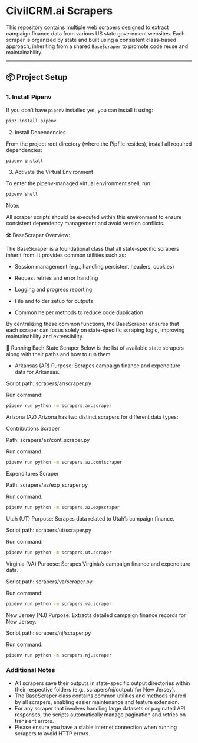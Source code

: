 # CivilCRM.ai Scrapers

This repository contains multiple web scrapers designed to extract campaign finance data from various US state government websites. Each scraper is organized by state and built using a consistent class-based approach, inheriting from a shared `BaseScraper` to promote code reuse and maintainability.

---

## 📦 Project Setup

### 1. Install Pipenv

If you don’t have `pipenv` installed yet, you can install it using:

```bash
pip3 install pipenv
```

2. Install Dependencies

From the project root directory (where the Pipfile resides), install all required dependencies:

```bash
pipenv install
```

3. Activate the Virtual Environment

To enter the pipenv-managed virtual environment shell, run:

```bash
pipenv shell
```

Note:

All scraper scripts should be executed within this environment to ensure consistent dependency management and avoid version conflicts.

🛠️ BaseScraper Overview:

The BaseScraper is a foundational class that all state-specific scrapers inherit from. It provides common utilities such as:

- Session management (e.g., handling persistent headers, cookies)

- Request retries and error handling

- Logging and progress reporting

- File and folder setup for outputs

- Common helper methods to reduce code duplication

By centralizing these common functions, the BaseScraper ensures that each scraper can focus solely on state-specific scraping logic, improving maintainability and extensibility.

🚀 Running Each State Scraper
Below is the list of available state scrapers along with their paths and how to run them.

- Arkansas (AR)
Purpose: Scrapes campaign finance and expenditure data for Arkansas.

Script path: scrapers/ar/scraper.py

Run command:

```bash
pipenv run python -m scrapers.ar.scraper
``` 

Arizona (AZ)
Arizona has two distinct scrapers for different data types:

Contributions Scraper

Path: scrapers/az/cont_scraper.py

Run command:

```bash
pipenv run python -m scrapers.az.contscraper
```

Expenditures Scraper

Path: scrapers/az/exp_scraper.py

Run command:

```bash
pipenv run python -m scrapers.az.expscraper
```

Utah (UT)
Purpose: Scrapes data related to Utah’s campaign finance.

Script path: scrapers/ut/scraper.py

Run command:

```bash
pipenv run python -m scrapers.ut.scraper
```

Virginia (VA)
Purpose: Scrapes Virginia’s campaign finance and expenditure data.

Script path: scrapers/va/scraper.py

Run command:

```bash
pipenv run python -m scrapers.va.scraper
```

New Jersey (NJ)
Purpose: Extracts detailed campaign finance records for New Jersey.

Script path: scrapers/nj/scraper.py

Run command:

```bash
pipenv run python -m scrapers.nj.scraper
```

### Additional Notes

- All scrapers save their outputs in state-specific output directories within their respective folders (e.g., scrapers/nj/output/ for New Jersey).
- The BaseScraper class contains common utilities and methods shared by all scrapers, enabling easier maintenance and feature extension.
- For any scraper that involves handling large datasets or paginated API responses, the scripts automatically manage pagination and retries on transient errors.
- Please ensure you have a stable internet connection when running scrapers to avoid HTTP errors.

